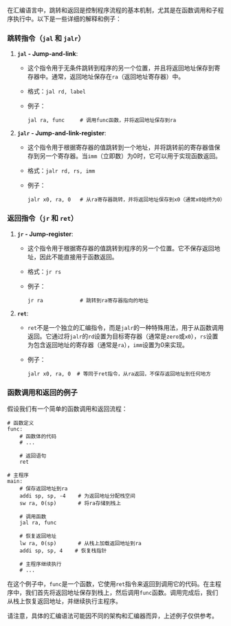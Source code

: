 在汇编语言中，跳转和返回是控制程序流程的基本机制，尤其是在函数调用和子程序执行中。以下是一些详细的解释和例子：

### 跳转指令（`jal` 和 `jalr`）

1. **`jal` - Jump-and-link**:
   - 这个指令用于无条件跳转到程序的另一个位置，并且将返回地址保存到寄存器中。通常，返回地址保存在`ra`（返回地址寄存器）中。
   - 格式：`jal rd, label`
   - 例子：

     ```assembly
     jal ra, func     # 调用func函数，并将返回地址保存到ra
     ```

2. **`jalr` - Jump-and-link-register**:
   - 这个指令用于根据寄存器的值跳转到一个地址，并将跳转前的寄存器值保存到另一个寄存器。当`imm`（立即数）为0时，它可以用于实现函数返回。
   - 格式：`jalr rd, rs, imm`
   - 例子：

     ```assembly
     jalr x0, ra, 0   # 从ra寄存器跳转，并将返回地址保存到x0（通常x0始终为0）
     ```

### 返回指令（`jr` 和 `ret`）

1. **`jr` - Jump-register**:
   - 这个指令用于根据寄存器的值跳转到程序的另一个位置。它不保存返回地址，因此不能直接用于函数返回。
   - 格式：`jr rs`
   - 例子：

     ```assembly
     jr ra            # 跳转到ra寄存器指向的地址
     ```

2. **`ret`**:
   - `ret`不是一个独立的汇编指令，而是`jalr`的一种特殊用法，用于从函数调用返回。它通过将`jalr`的`rd`设置为目标寄存器（通常是`zero`或`x0`），`rs`设置为包含返回地址的寄存器（通常是`ra`），`imm`设置为0来实现。
   - 例子：

     ```assembly
     jalr x0, ra, 0  # 等同于ret指令，从ra返回，不保存返回地址到任何地方
     ```

### 函数调用和返回的例子

假设我们有一个简单的函数调用和返回流程：

```assembly
# 函数定义
func:
    # 函数体的代码
    # ...

    # 返回语句
    ret

# 主程序
main:
    # 保存返回地址到ra
    addi sp, sp, -4    # 为返回地址分配栈空间
    sw ra, 0(sp)       # 将ra存储到栈上

    # 调用函数
    jal ra, func

    # 恢复返回地址
    lw ra, 0(sp)       # 从栈上加载返回地址到ra
    addi sp, sp, 4    # 恢复栈指针

    # 主程序继续执行
    # ...
```

在这个例子中，`func`是一个函数，它使用`ret`指令来返回到调用它的代码。在主程序中，我们首先将返回地址保存到栈上，然后调用`func`函数。调用完成后，我们从栈上恢复返回地址，并继续执行主程序。

请注意，具体的汇编语法可能因不同的架构和汇编器而异，上述例子仅供参考。
